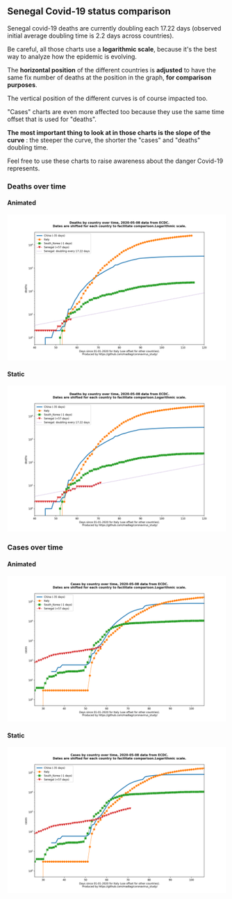 ## Senegal Covid-19 status comparison 

Senegal covid-19 deaths are currently doubling each 17.22 days (observed initial average doubling time is 2.2 days across countries).



Be careful, all those charts use a **logarithmic scale**, because it's the best way to analyze how the epidemic is evolving.
 
The **horizontal position** of the different countries is **adjusted** to have the same fix number of deaths at the position in the graph, **for comparison purposes**.

The vertical position of the different curves is of course impacted too.

"Cases" charts are even more affected too because they use the same time offset that is used for "deaths".

**The most important thing to look at in those charts is the slope of the curve** : the steeper the curve, the shorter the "cases" and "deaths" doubling time.

Feel free to use these charts to raise awareness about the danger Covid-19 represents. 


 
### Deaths over time
 
#### Animated
![Senegal covid-19 deaths animated chart](https://raw.githubusercontent.com/madlag/coronavirus_study/master/notebooks/graphs/2020-05-08/countries/Senegal/2020-05-08_Senegal_deaths.gif "Senegal covid-19 deaths animated chart")   
 
#### Static
![Senegal covid-19 deaths static chart](https://raw.githubusercontent.com/madlag/coronavirus_study/master/notebooks/graphs/2020-05-08/countries/Senegal/2020-05-08_Senegal_deaths.png "Senegal covid-19 deaths static chart")   

 
### Cases over time
 
#### Animated
![Senegal covid-19 cases animated chart](https://raw.githubusercontent.com/madlag/coronavirus_study/master/notebooks/graphs/2020-05-08/countries/Senegal/2020-05-08_Senegal_cases.gif "Senegal covid-19 cases animated chart")   
 
#### Static
![Senegal covid-19 cases static chart](https://raw.githubusercontent.com/madlag/coronavirus_study/master/notebooks/graphs/2020-05-08/countries/Senegal/2020-05-08_Senegal_cases.png "Senegal covid-19 cases static chart")   


